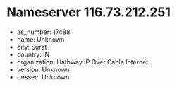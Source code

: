 # Nameserver 116.73.212.251

* as_number: 17488
* name: Unknown
* city: Surat
* country: IN
* organization: Hathway IP Over Cable Internet
* version: Unknown
* dnssec: Unknown
